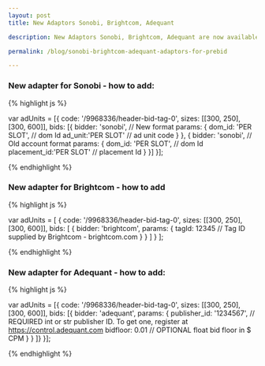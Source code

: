 ```yaml
---
layout: post
title: New Adaptors Sonobi, Brightcom, Adequant

description: New Adaptors Sonobi, Brightcom, Adequant are now available for Prebid.js

permalink: /blog/sonobi-brightcom-adequant-adaptors-for-prebid

---
```


### New adapter for Sonobi - how to add:

{% highlight js %}

var adUnits = [{
  code: '/9968336/header-bid-tag-0',
  sizes: [[300, 250], [300, 600]],
  bids: [{
    bidder: 'sonobi',                 //  New format
    params: {
      dom_id: 'PER SLOT',      //  <String> dom Id
      ad_unit:'PER SLOT'        //  <String> ad unit code
    }
  },
  {
    bidder: 'sonobi',                     //  Old account format
    params: {
      dom_id: 'PER SLOT',          //  <String> dom Id
      placement_id:'PER SLOT'  //  <String> placement Id
    }
  }]
}];

{% endhighlight %}

### New adapter for Brightcom - how to add

{% highlight js %}

var adUnits = [
  {
    code: '/9968336/header-bid-tag-0',
    sizes: [[300, 250], [300, 600]],
    bids: [
      {
        bidder: 'brightcom',
        params: {
          tagId: 12345 // Tag ID supplied by Brightcom - brightcom.com
        }
      }
    ]
  }
];

{% endhighlight %}

### New adapter for Adequant - how to add:

{% highlight js %}

var adUnits = [{
  code: '/9968336/header-bid-tag-0',
  sizes: [[300, 250], [300, 600]],
  bids: [{
    bidder: 'adequant',
    params: {
      publisher_id: '1234567',  // REQUIRED int or str publisher ID. To get one, register at https://control.adequant.com
      bidfloor: 0.01            // OPTIONAL float bid floor in $ CPM
    }
  }
  ]}
}];

{% endhighlight %}